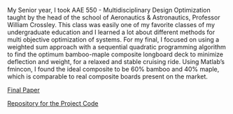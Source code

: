 My Senior year, I took AAE 550 - Multidisciplinary Design Optimization taught by the head of the school of Aeronautics & Astronautics, Professor William Crossley. This class was easily one of my favorite classes of my undergraduate education and I learned a lot about different methods for multi objective optimization of systems. For my final, I focused on using a weighted sum approach with a sequential quadratic programming algorithm to find the optimum bamboo-maple composite longboard deck to minimize deflection and weight, for a relaxed and stable cruising ride. Using Matlab’s fmincon, I found the ideal composite to be 60% bamboo and 40% maple, which is comparable to real composite boards present on the market.

[Final Paper](https://sconkle.github.io/Final-Project.pdf)

[Repository for the Project Code](https://github.com/sconkle/AAE-550-Final-Project-)

